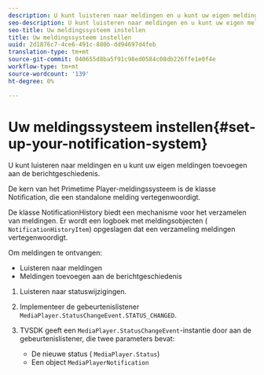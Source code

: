 ```yaml
---
description: U kunt luisteren naar meldingen en u kunt uw eigen meldingen toevoegen aan de berichtgeschiedenis.
seo-description: U kunt luisteren naar meldingen en u kunt uw eigen meldingen toevoegen aan de berichtgeschiedenis.
seo-title: Uw meldingssysteem instellen
title: Uw meldingssysteem instellen
uuid: 2d1876c7-4ce6-491c-880b-dd94697d4feb
translation-type: tm+mt
source-git-commit: 040655d8ba5f91c98ed0584c08db226ffe1e0f4e
workflow-type: tm+mt
source-wordcount: '139'
ht-degree: 0%

---
```



# Uw meldingssysteem instellen{#set-up-your-notification-system}

U kunt luisteren naar meldingen en u kunt uw eigen meldingen toevoegen aan de berichtgeschiedenis.

De kern van het Primetime Player-meldingssysteem is de klasse Notification, die een standalone melding vertegenwoordigt.

De klasse NotificationHistory biedt een mechanisme voor het verzamelen van meldingen. Er wordt een logboek met meldingsobjecten ( `NotificationHistoryItem`) opgeslagen dat een verzameling meldingen vertegenwoordigt.

Om meldingen te ontvangen:

* Luisteren naar meldingen
* Meldingen toevoegen aan de berichtgeschiedenis

1. Luisteren naar statuswijzigingen.
1. Implementeer de gebeurtenislistener `MediaPlayer.StatusChangeEvent.STATUS_CHANGED`.
1. TVSDK geeft een `MediaPlayer.StatusChangeEvent`-instantie door aan de gebeurtenislistener, die twee parameters bevat:

   * De nieuwe status ( `MediaPlayer.Status`)
   * Een object `MediaPlayerNotification`

